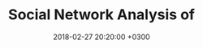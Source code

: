 ---
layout: single
title:  "Social Network Analysis of "
excerpt: "Some thoughts about open access & data analysis."
date:   2018-02-27 20:20:00 +0300
tags:
  - data analysis
header:
  image: /assets/images/banner.jpg
---